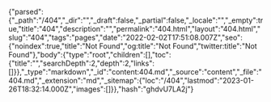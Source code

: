 {"parsed":{"_path":"/404","_dir":"","_draft":false,"_partial":false,"_locale":"","_empty":true,"title":"404","description":"","permalink":"404.html","layout":"404.html","slug":"404","tags":"pages","date":"2022-02-02T17:51:08.007Z","seo":{"noindex":true,"title":"Not Found","og:title":"Not Found","twitter:title":"Not Found"},"body":{"type":"root","children":[],"toc":{"title":"","searchDepth":2,"depth":2,"links":[]}},"_type":"markdown","_id":"content:404.md","_source":"content","_file":"404.md","_extension":"md","_sitemap":{"loc":"/404","lastmod":"2023-01-26T18:32:14.000Z","images":[]}},"hash":"ghdvU7LA2j"}